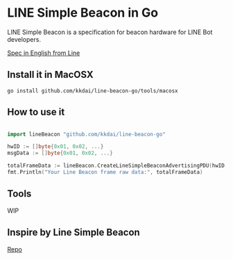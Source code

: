 # LINE Simple Beacon in Go

LINE Simple Beacon is a specification for beacon hardware for LINE Bot developers.

[Spec in English from Line](https://github.com/line/line-simple-beacon/blob/master/README.en.md)

## Install it in MacOSX

`go install github.com/kkdai/line-beacon-go/tools/macosx`

## How to use it

```go

import lineBeacon "github.com/kkdai/line-beacon-go"

hwID := []byte{0x01, 0x02, ...}
msgData := []byte{0x01, 0x02, ...}

totalFrameData := lineBeacon.CreateLineSimpleBeaconAdvertisingPDU(hwID, msgData)
fmt.Println("Your Line Beacon frame raw data:", totalFrameData)
```

## Tools

WIP

## Inspire by Line Simple Beacon

[Repo](https://github.com/line/line-simple-beacon)
